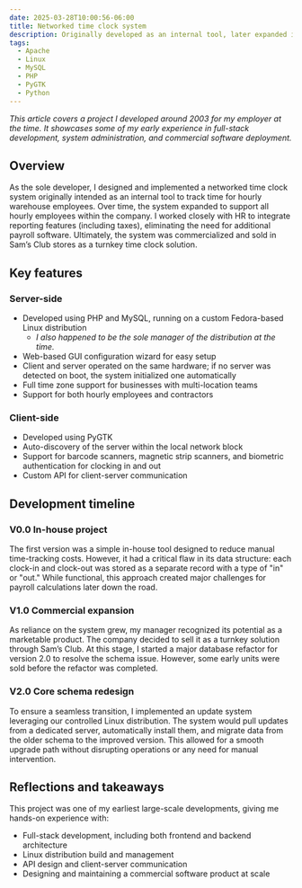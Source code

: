 ```yaml
---
date: 2025-03-28T10:00:56-06:00
title: Networked time clock system
description: Originally developed as an internal tool, later expanded into a commercial product sold in Sam’s Club, featuring a custom Linux-based backend, automated updates, and robust time-tracking capabilities.
tags:
  - Apache
  - Linux
  - MySQL
  - PHP
  - PyGTK
  - Python
---
```

*This article covers a project I developed around 2003 for my employer at the time. It showcases some of my early experience in full-stack development, system administration, and commercial software deployment.*

## Overview

As the sole developer, I designed and implemented a networked time clock system originally intended as an internal tool to track time for hourly warehouse employees. Over time, the system expanded to support all hourly employees within the company. I worked closely with HR to integrate reporting features (including taxes), eliminating the need for additional payroll software. Ultimately, the system was commercialized and sold in Sam’s Club stores as a turnkey time clock solution.

## Key features

### Server-side

- Developed using PHP and MySQL, running on a custom Fedora-based Linux distribution
  - *I also happened to be the sole manager of the distribution at the time.*
- Web-based GUI configuration wizard for easy setup
- Client and server operated on the same hardware; if no server was detected on boot, the system initialized one automatically
- Full time zone support for businesses with multi-location teams
- Support for both hourly employees and contractors

### Client-side

- Developed using PyGTK
- Auto-discovery of the server within the local network block
- Support for barcode scanners, magnetic strip scanners, and biometric authentication for clocking in and out
- Custom API for client-server communication

## Development timeline

### V0.0 **In-house project**

The first version was a simple in-house tool designed to reduce manual time-tracking costs. However, it had a critical flaw in its data structure: each clock-in and clock-out was stored as a separate record with a type of "in" or "out." While functional, this approach created major challenges for payroll calculations later down the road.

### V1.0 **Commercial expansion**

As reliance on the system grew, my manager recognized its potential as a marketable product. The company decided to sell it as a turnkey solution through Sam’s Club. At this stage, I started a major database refactor for version 2.0 to resolve the schema issue. However, some early units were sold before the refactor was completed.

### V2.0 **Core schema redesign**

To ensure a seamless transition, I implemented an update system leveraging our controlled Linux distribution. The system would pull updates from a dedicated server, automatically install them, and migrate data from the older schema to the improved version. This allowed for a smooth upgrade path without disrupting operations or any need for manual intervention.

## Reflections and takeaways

This project was one of my earliest large-scale developments, giving me hands-on experience with:

- Full-stack development, including both frontend and backend architecture
- Linux distribution build and management
- API design and client-server communication
- Designing and maintaining a commercial software product at scale
